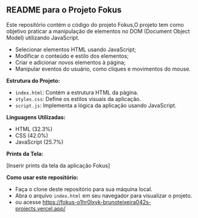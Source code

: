 ## README para o Projeto Fokus

Este repositório contém o código do projeto Fokus,O projeto tem como objetivo praticar a  manipulação de elementos no DOM (Document Object Model) utilizando JavaScript. 
*   Selecionar elementos HTML usando JavaScript;
*   Modificar o conteúdo e estilo dos elementos;
*   Criar e adicionar novos elementos à página;
*   Manipular eventos do usuário, como cliques e movimentos do mouse.

**Estrutura do Projeto:**

*   `index.html`: Contém a estrutura HTML da página.
*   `styles.css`: Define os estilos visuais da aplicação.
*   `script.js`: Implementa a lógica da aplicação usando JavaScript.

**Linguagens Utilizadas:**

*   HTML (32.3%)
*   CSS (42.0%)
*   JavaScript (25.7%)

**Prints da Tela:**

[Inserir prints da tela da aplicação Fokus]

**Como usar este repositório:**

*   Faça o clone deste repositório para sua máquina local.
*   Abra o arquivo `index.html` em seu navegador para visualizar o projeto.
*   ou acesse https://fokus-o1hr0lxyk-brunoteixeira042s-projects.vercel.app/
